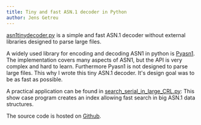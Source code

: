 ```yaml
---
title: Tiny and fast ASN.1 decoder in Python 
author: Jens Getreu 
---
```


[asn1tinydecoder.py](./source/data/asn1tinydecoder.py) is a simple and fast ASN.1 decoder
without external libraries designed to parse large files.

A widely used library for encoding and decoding ASN1 in python is
[Pyasn1](http://pyasn1.sourceforge.net/). The implementation covers many aspects
of ASN1, but the API is very complex and hard to learn.  Furthermore Pyasn1 is
not designed to parse large files. This why I wrote this tiny ASN.1 decoder.
It's design goal was to be as fast as possible.

A practical application can be found in
[search_serial_in_large_CRL.py](./source/data/search_serial_in_large_CRL.py):
This show case program creates an index allowing fast search in big ASN.1 data
structures.

The source code is hosted on
[Github](https://github.com/getreu/asn1-tiny-decoder).

